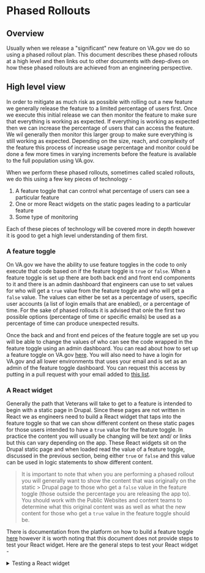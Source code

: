 # Phased Rollouts


## Overview
Usually when we release a "significant" new feature on VA.gov we do so using a phased rollout plan. This document describes these phased rollouts at a high level and then links out to other documents with deep-dives on how these phased rollouts are achieved from an engineering perspective.

## High level view
In order to mitigate as much risk as possible with rolling out a new feature we generally release the feature to a limited percentage of users first. Once we execute this initial release we can then monitor the feature to make sure that everything is working as expected. If everything is working as expected then we can increase the percentage of users that can access the feature. We wil generally then monitor this larger group to make sure everything is still working as expected. Depending on the size, reach, and complexity of the feature this process of increase usage percentage and monitor could be done a few more times in varying increments before the feature is available to the full population using VA.gov.

When we perform these phased rollouts, sometimes called scaled rollouts, we do this using a few key pieces of technology -

1. A feature toggle that can control what percentage of users can see a particular feature
2. One or more React widgets on the static pages leading to a particular feature
3. Some type of monitoring

Each of these pieces of technology will be covered more in depth however it is good to get a high level understanding of them first.

### A feature toggle

On VA.gov we have the ability to use feature toggles in the code to only execute that code based on if the feature toggle is `true` or `false`. When a feature toggle is set up there are both back end and front end components to it and there is an admin dashboard that engineers can use to set values for who will get a `true` value from the feature toggle and who will get a `false` value. The values can either be set as a percentage of users, specific user accounts (a list of login emails that are enabled), or a percentage of time. For the sake of phased rollouts it is advised that onle the first two possible options (percentage of time or specific emails) be used as a percentage of time can produce unexpected results.

Once the back and and front end peices of the feature toggle are set up you will be able to change the values of who can see the code wrapped in the feature toggle using an admin dashboard. You can read about how to set up a feature toggle on VA.gov [here](https://depo-platform-documentation.scrollhelp.site/developer-docs/Feature-toggles.1859780873.html). You will also need to have a login for VA.gov and all lower environments that uses your email and is set as an admin of the feature toggle dashboard. You can request this access by putting in a pull request with your email added to [this list](https://github.com/department-of-veterans-affairs/vets-api/blob/master/config/settings.yml).


### A React widget

Generally the path that Veterans will take to get to a feature is intended to begin with a static page in Drupal. Since these pages are not written in React we as engineers need to build a React widget that taps into the feature toggle so that we can show different content on these static pages for those users intended to have a `true` value for the feature toggle. In practice the content you will usually be changing will be text and/ or links but this can vary depending on the app. These React widgets sit on the Drupal static page and when loaded read the value of a feature toggle, discussed in the previous section, being either `true` or `false` and this value can be used in logic statements to show different content.

> It is important to note that when you are performing a phased rollout you will generally want to show the content that was originally on the static > Drupal page to those who get a `false` value in the feature toggle (those outside the percentage you are releasing the app to). You should work with the Public Websites and content teams to determine what this original content was as well as what the new content for those who get a `true` value in the feature toggle should be.

There is documentation from the platform on how to build a feature toggle [here](https://depo-platform-documentation.scrollhelp.site/developer-docs/Creating-a-new-React-widget.1849425948.html) however it is worth noting that this document does not provide steps to test your React widget. Here are the general steps to test your React widget -

<details><summary>Testing a React widget</summary>
<p>

 Once you have followed the steps for creating a React widget you most likely want to test it to make sure it works as intended. Since your React widget will be used on a static page it should be tested on a static page set up by the `content-build` repo. 

</p>
</details>











